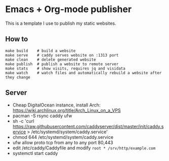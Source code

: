 # Emacs + Org-mode publisher

This is a template I use to publish my static websites.

## How to

```
make build    # build a website
make serve    # caddy serves website on :1313 port
make clean    # delete generated website
make publish  # publish a website to remote server
make stats    # show visits, requires jq and visidata
make watch    # watch files and automatically rebuild a website after they change
```

## Server

- Cheap DigitalOcean instance, install Arch: https://wiki.archlinux.org/title/Arch_Linux_on_a_VPS
- pacman -S rsync caddy ufw
- sh -c 'curl https://raw.githubusercontent.com/caddyserver/dist/master/init/caddy.service > /etc/systemd/system/caddy.service'
- chmod 644 /etc/systemd/system/caddy.service
- ufw allow proto tcp from any to any port 80,443
- edit /etc/caddy/Caddyfile and modify `root * /srv/http/example.com`
- systemctl start caddy

